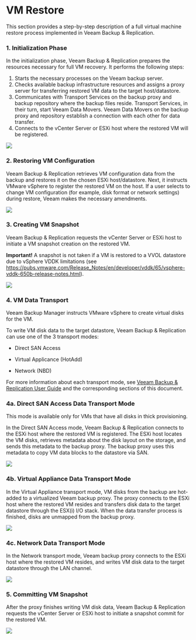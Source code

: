 # VM Restore

This section provides a step-by-step description of a full virtual machine restore process implemented in Veeam Backup & Replication.

### 1. Initialization Phase

In the initialization phase, Veeam Backup & Replication prepares the resources necessary for full VM recovery. It performs the following steps:

1. Starts the necessary processes on the Veeam backup server.
2. Checks available backup infrastructure resources and assigns a proxy server for transferring restored VM data to the target host/datastore.
3. Communicates with Transport Services on the backup proxy and backup repository where the backup files reside. Transport Services, in their turn, start Veeam Data Movers. Veeam Data Movers on the backup proxy and repository establish a connection with each other for data transfer.
4. Connects to the vCenter Server or ESXi host where the restored VM will be registered.

![](vm_restore_image57.png)

### 2. Restoring VM Configuration

Veeam Backup & Replication retrieves VM configuration data from the
backup and restores it on the chosen ESXi host/datastore. Next, it
instructs VMware vSphere to register the restored VM on the host. If a
user selects to change VM configuration (for example, disk format or
network settings) during restore, Veeam makes the necessary amendments.

![](vm_restore_image58.png)

### 3. Creating VM Snapshot

Veeam Backup & Replication requests the vCenter Server or ESXi host to
initiate a VM snapshot creation on the restored VM.

**Important!** A snapshot is not taken if a VM is restored to a VVOL
datastore due to vSphere VDDK limitations (see
<https://pubs.vmware.com/Release_Notes/en/developer/vddk/65/vsphere-vddk-650b-release-notes.html>).

![](vm_restore_image59.png)

### 4. VM Data Transport

Veeam Backup Manager instructs VMware vSphere to create virtual disks
for the VM.

To write VM disk data to the target datastore, Veeam Backup &
Replication can use one of the 3 transport modes:

-   Direct SAN Access

-   Virtual Applicance (HotAdd)

-   Network (NBD)

For more information about each transport mode, see [Veeam Backup &
Replication User
Guide](https://helpcenter.veeam.com/docs/backup/vsphere/transport_modes.html?ver=95)
and the corresponding sections of this document.

### 4a. Direct SAN Access Data Transport Mode

This mode is available only for VMs that have all disks in thick
provisioning.

In the Direct SAN Access mode, Veeam Backup & Replication connects to
the ESXi host where the restored VM is registered. The ESXi host locates
the VM disks, retrieves metadata about the disk layout on the storage,
and sends this metadata to the backup proxy. The backup proxy uses this
metadata to copy VM data blocks to the datastore via SAN.

![](vm_restore_image60.png)

### 4b. Virtual Appliance Data Transport Mode

In the Virtual Appliance transport mode, VM disks from the backup are
hot-added to a virtualized Veeam backup proxy. The proxy connects to the
ESXi host where the restored VM resides and transfers disk data to the
target datastore through the ESX(i) I/O stack. When the data transfer
process is finished, disks are unmapped from the backup proxy.

![](vm_restore_image61.png)

### 4c. Network Data Transport Mode

In the Network transport mode, Veeam backup proxy connects to the ESXi
host where the restored VM resides, and writes VM disk data to the
target datastore through the LAN channel.

![](vm_restore_image62.png)

### 5. Committing VM Snapshot

After the proxy finishes writing VM disk data, Veeam Backup &
Replication requests the vCenter Server or ESXi host to initiate a
snapshot commit for the restored VM.

![](vm_restore_image63.png)
